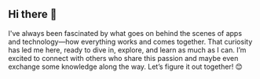 ## Hi there 👋

I've always been fascinated by what goes on behind the scenes of apps and technology—how everything works and comes together. That curiosity has led me here, ready to dive in, explore, and learn as much as I can. I’m excited to connect with others who share this passion and maybe even exchange some knowledge along the way. Let’s figure it out together! 😊


